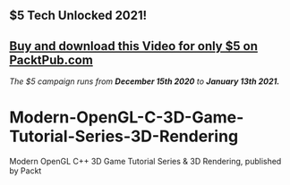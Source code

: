 ## $5 Tech Unlocked 2021!
[Buy and download this Video for only $5 on PacktPub.com](https://www.packtpub.com/product/modern-opengl-c-3d-game-tutorial-series-3d-rendering-video/9781788997768)
-----
*The $5 campaign         runs from __December 15th 2020__ to __January 13th 2021.__*

# Modern-OpenGL-C-3D-Game-Tutorial-Series-3D-Rendering
Modern OpenGL C++ 3D Game Tutorial Series &amp; 3D Rendering, published by Packt
